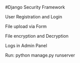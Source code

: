 #Django Security Framework

User Registration and Login

File upload via Form

File encryption and Decryption

Logs in Admin Panel

Run: python manage.py runserver
